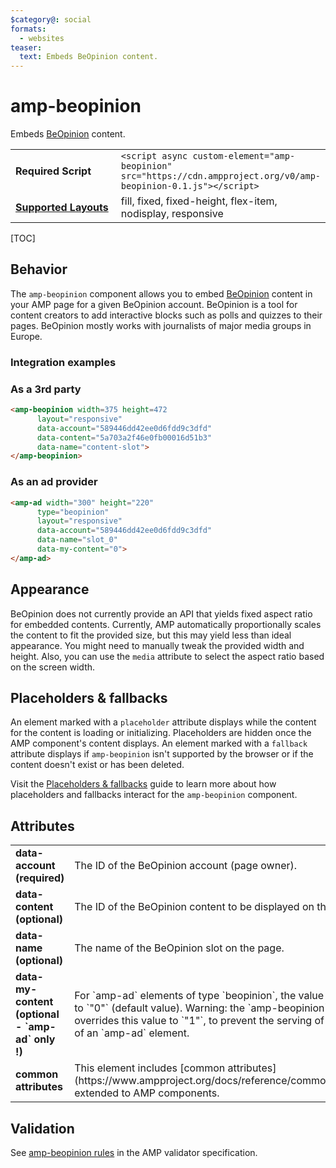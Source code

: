 ```yaml
---
$category@: social
formats:
  - websites
teaser:
  text: Embeds BeOpinion content.
---
```

<!---
Copyright 2018 The AMP HTML Authors. All Rights Reserved.

Licensed under the Apache License, Version 2.0 (the "License");
you may not use this file except in compliance with the License.
You may obtain a copy of the License at

      http://www.apache.org/licenses/LICENSE-2.0

Unless required by applicable law or agreed to in writing, software
distributed under the License is distributed on an "AS-IS" BASIS,
WITHOUT WARRANTIES OR CONDITIONS OF ANY KIND, either express or implied.
See the License for the specific language governing permissions and
limitations under the License.
-->

# amp-beopinion

Embeds <a href="https://beopinion.com/">BeOpinion</a> content.

<table>
  <tr>
    <td width="40%"><strong>Required Script</strong></td>
    <td><code>&lt;script async custom-element="amp-beopinion" src="https://cdn.ampproject.org/v0/amp-beopinion-0.1.js">&lt;/script></code></td>
  </tr>
  <tr>
    <td class="col-fourty"><strong><a href="https://www.ampproject.org/docs/guides/responsive/control_layout.html">Supported Layouts</a></strong></td>
    <td>fill, fixed, fixed-height, flex-item, nodisplay, responsive</td>
  </tr>
</table>

[TOC]

## Behavior

The `amp-beopinion` component allows you to embed [BeOpinion](https://beopinion.com/) content in your AMP page for a given BeOpinion account. BeOpinion is a tool for content creators to add interactive blocks such as polls and quizzes to their pages. BeOpinion mostly works with journalists of major media groups in Europe.

### Integration examples

### As a 3rd party
```html
<amp-beopinion width=375 height=472
      layout="responsive"
      data-account="589446dd42ee0d6fdd9c3dfd"
      data-content="5a703a2f46e0fb00016d51b3"
      data-name="content-slot">
</amp-beopinion>
```

### As an ad provider

```html
<amp-ad width="300" height="220"
      type="beopinion"
      layout="responsive"
      data-account="589446dd42ee0d6fdd9c3dfd"
      data-name="slot_0"
      data-my-content="0">
</amp-ad>
```

## Appearance

BeOpinion does not currently provide an API that yields fixed aspect ratio for embedded contents. Currently, AMP automatically proportionally scales the content to fit the provided size, but this may yield less than ideal appearance. You might need to manually tweak the provided width and height. Also, you can use the `media` attribute to select the aspect ratio based on the screen width.

## Placeholders & fallbacks

An element marked with a `placeholder` attribute displays while the content for the content is loading or initializing.  Placeholders are hidden once the AMP component's content displays. An element marked with a `fallback` attribute displays if `amp-beopinion` isn't supported by the browser or if the content doesn't exist or has been deleted.

Visit the [Placeholders & fallbacks](https://www.ampproject.org/docs/guides/responsive/placeholders) guide to learn more about how placeholders and fallbacks interact for the `amp-beopinion` component.

## Attributes
<table>
  <tr>
    <td width="40%"><strong>data-account (required)</strong></td>
    <td>The ID of the BeOpinion account (page owner).</td>
  </tr>
  <tr>
    <td width="40%"><strong>data-content (optional)</strong></td>
    <td>The ID of the BeOpinion content to be displayed on the page.</td>
  </tr>
  <tr>
    <td width="40%"><strong>data-name (optional)</strong></td>
    <td>The name of the BeOpinion slot on the page.</td>
  </tr>
  <tr>
    <td width="40%"><strong>data-my-content (optional - `amp-ad` only !)</strong></td>
    <td>For `amp-ad` elements of type `beopinion`, the value can be set to `"0"` (default value).
    Warning: the `amp-beopinion` element overrides this value to `"1"`, to prevent the serving of ads outside of an `amp-ad` element.</td>
  </tr>
  <tr>
    <td width="40%"><strong>common attributes</strong></td>
    <td>This element includes [common attributes](https://www.ampproject.org/docs/reference/common_attributes) extended to AMP components.</td>
  </tr>
</table>


## Validation

See [amp-beopinion rules](https://github.com/ampproject/amphtml/blob/master/extensions/amp-beopinion/validator-amp-beopinion.protoascii) in the AMP validator specification.
